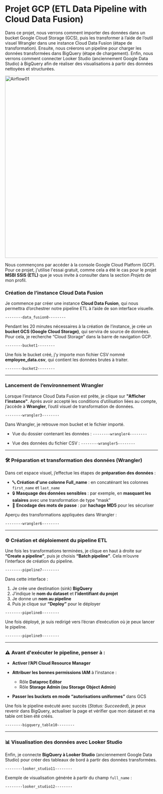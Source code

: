 # Projet GCP (ETL Data Pipeline with Cloud Data Fusion)

Dans ce projet, nous verrons comment importer des données dans un bucket Google Cloud Storage (GCS), puis les transformer à l’aide de l’outil visuel Wrangler dans une instance Cloud Data Fusion (étape de transformation). Ensuite, nous créerons un pipeline pour charger les données transformées dans BigQuery (étape de chargement). Enfin, nous verrons comment connecter Looker Studio (anciennement Google Data Studio) à BigQuery afin de réaliser des visualisations à partir des données nettoyées et structurées.

<img width="601" alt="Airflow01" src="https://github.com/user-attachments/assets/9cc5e917-a9c1-4bfe-a569-b984bf1f0601" />

Nous commençons par accéder à la console Google Cloud Platform (GCP). Pour ce projet, j'utilise l'essai gratuit, comme cela a été le cas pour le projet **MSBI SSIS (ETL)** que je vous invite à consulter dans la section *Projets* de mon profil.

### Création de l’instance Cloud Data Fusion

Je commence par créer une instance **Cloud Data Fusion**, qui nous permettra d’orchestrer notre pipeline ETL à l’aide de son interface visuelle.

`--------data_fusion0--------`

Pendant les 20 minutes nécessaires à la création de l’instance, je crée un **bucket GCS (Google Cloud Storage)**, qui servira de source de données. Pour cela, je recherche “Cloud Storage” dans la barre de navigation GCP.

`--------bucket1--------`

Une fois le bucket créé, j’y importe mon fichier CSV nommé **employee\_data.csv**, qui contient les données brutes à traiter.

`--------bucket2--------`

---

### Lancement de l’environnement Wrangler

Lorsque l’instance Cloud Data Fusion est prête, je clique sur **"Afficher l’instance"**. Après avoir accepté les conditions d’utilisation liées au compte, j’accède à **Wrangler**, l’outil visuel de transformation de données.

`--------wrangler3--------`

Dans Wrangler, je retrouve mon bucket et le fichier importé.

* Vue du dossier contenant les données :
  `--------wrangler4--------`

* Vue des données du fichier CSV :
  `--------wrangler5--------`

---

### 🛠️ Préparation et transformation des données (Wrangler)

Dans cet espace visuel, j’effectue les étapes de **préparation des données** :

* 🔤 **Création d'une colonne Full\_name** : en concaténant les colonnes `first_name` et `last_name`
* 🔒 **Masquage des données sensibles** : par exemple, en **masquant les salaires** avec une transformation de type “mask”
* 🔐 **Encodage des mots de passe** : par **hachage MD5** pour les sécuriser

Aperçu des transformations appliquées dans Wrangler :

`--------wrangler6--------`

---

### ⚙️ Création et déploiement du pipeline ETL

Une fois les transformations terminées, je clique en haut à droite sur **“Create a pipeline”**, puis je choisis **“Batch pipeline”**. Cela m’ouvre l’interface de création du pipeline.

`--------pipeline7--------`

Dans cette interface :

1. Je crée une destination (sink) **BigQuery**
2. J’indique le **nom du dataset** et **l’identifiant du projet**
3. Je donne un **nom au pipeline**
4. Puis je clique sur **“Deploy”** pour le déployer

`--------pipeline8--------`

Une fois déployé, je suis redirigé vers l’écran d’exécution où je peux lancer le pipeline.

`--------pipeline9--------`

---

### ⚠️ Avant d'exécuter le pipeline, penser à :

* **Activer l’API Cloud Resource Manager**
* **Attribuer les bonnes permissions IAM** à l’instance :

  * Rôle **Dataproc Editor**
  * Rôle **Storage Admin (ou Storage Object Admin)**
* **Passer les buckets en mode “autorisations uniformes”** dans GCS

Une fois le pipeline exécuté avec succès (*Status: Succeeded*), je peux revenir dans BigQuery, actualiser la page et vérifier que mon dataset et ma table ont bien été créés.

`--------bigquery_table10--------`

---

### 📊 Visualisation des données avec Looker Studio

Enfin, je connecte **BigQuery à Looker Studio** (anciennement Google Data Studio) pour créer des tableaux de bord à partir des données transformées.

`--------looker_studio11--------`

Exemple de visualisation générée à partir du champ `full_name` :

`--------looker_studio12--------`
